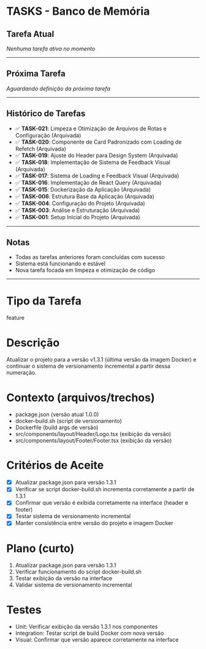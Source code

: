 # TASKS - Banco de Memória

## Tarefa Atual
*Nenhuma tarefa ativa no momento*

---

## Próxima Tarefa
*Aguardando definição da próxima tarefa*

---

## Histórico de Tarefas
- ✅ **TASK-021**: Limpeza e Otimização de Arquivos de Rotas e Configuração (Arquivada)
- ✅ **TASK-020**: Componente de Card Padronizado com Loading de Refetch (Arquivada)
- ✅ **TASK-019**: Ajuste do Header para Design System (Arquivada)
- ✅ **TASK-018**: Implementação de Sistema de Feedback Visual (Arquivada)
- ✅ **TASK-017**: Sistema de Loading e Feedback Visual (Arquivada)
- ✅ **TASK-016**: Implementação de React Query (Arquivada)
- ✅ **TASK-015**: Dockerização da Aplicação (Arquivada)
- ✅ **TASK-006**: Estrutura Base da Aplicação (Arquivada)
- ✅ **TASK-004**: Configuração do Projeto (Arquivada)
- ✅ **TASK-003**: Análise e Estruturação (Arquivada)
- ✅ **TASK-001**: Setup Inicial do Projeto (Arquivada)

---

## Notas
- Todas as tarefas anteriores foram concluídas com sucesso
- Sistema está funcionando e estável
- Nova tarefa focada em limpeza e otimização de código

---

# Tipo da Tarefa
feature

# Descrição
Atualizar o projeto para a versão v1.3.1 (última versão da imagem Docker) e continuar o sistema de versionamento incremental a partir dessa numeração.

# Contexto (arquivos/trechos)
- package.json (versão atual 1.0.0)
- docker-build.sh (script de versionamento)
- Dockerfile (build args de versão)
- src/components/layout/Header/Logo.tsx (exibição da versão)
- src/components/layout/Footer/Footer.tsx (exibição da versão)

# Critérios de Aceite
- [x] Atualizar package.json para versão 1.3.1
- [x] Verificar se script docker-build.sh incrementa corretamente a partir de 1.3.1
- [x] Confirmar que versão é exibida corretamente na interface (header e footer)
- [x] Testar sistema de versionamento incremental
- [x] Manter consistência entre versão do projeto e imagem Docker

# Plano (curto)
1) Atualizar package.json para versão 1.3.1
2) Verificar funcionamento do script docker-build.sh
3) Testar exibição da versão na interface
4) Validar sistema de versionamento incremental

# Testes
- Unit: Verificar exibição da versão 1.3.1 nos componentes
- Integration: Testar script de build Docker com nova versão
- Visual: Confirmar que versão aparece corretamente na interface
